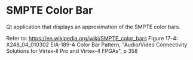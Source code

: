 # SMPTE Color Bar

Qt application that displays an approximation of the SMPTE color bars.

Refer to:
https://en.wikipedia.org/wiki/SMPTE_color_bars
Figure 17-4: X248_04_010302 EIA-189-A Color Bar Pattern, "Audio/Video Connectivity Solutions for Virtex-II Pro and Virtex-4 FPGAs", p 358
